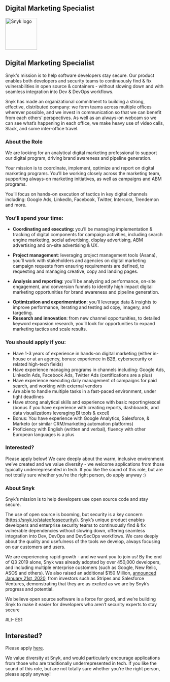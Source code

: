 Digital Marketing Specialist
---

<img src="https://res.cloudinary.com/snyk/image/upload/v1537345894/press-kit/brand/logo-black.png" width="100" alt="Snyk logo" />

<h2><strong>Digital Marketing Specialist</strong></h2>
<p><span style="font-weight: 400;">Snyk's mission is to help software developers stay secure. Our product enables both developers and security teams to continuously find &amp; fix vulnerabilities in open source &amp; containers - without slowing down and with seamless integration into Dev &amp; DevOps workflows.</span></p>
<p><span style="font-weight: 400;">Snyk has made an organizational commitment to building a strong, effective, distributed company: we form teams across multiple offices wherever possible, and we invest in communication so that we can benefit from each others’ perspectives. As well as an always-on webcam so we can see what’s happening in each office, we make heavy use of video calls, Slack, and some inter-office travel.</span></p>
<h3><strong>About the Role</strong></h3>
<p><span style="font-weight: 400;">We are looking for an analytical digital marketing professional to support our digital program, driving brand awareness and pipeline generation.</span></p>
<p><span style="font-weight: 400;">Your mission is to coordinate, implement, optimize and report on digital marketing programs. You’ll be working closely across the marketing team, supporting always-on marketing initiatives, as well as campaigns and ABM programs.&nbsp;</span></p>
<p><span style="font-weight: 400;">You’ll focus on hands-on execution of tactics in key digital channels including: Google Ads, LinkedIn, Facebook, Twitter, Intercom, Trendemon and more.&nbsp;</span></p>
<h3><strong>You’ll spend your time:</strong></h3>
<ul>
<li><strong>Coordinating and executing: </strong><span style="font-weight: 400;">you’ll be managing implementation &amp; tracking of digital components for campaign activities, including search engine marketing, social advertising, display advertising, ABM advertising and on-site advertising &amp; UX.&nbsp;</span></li>
</ul>
<ul>
<li><strong>Project management</strong><span style="font-weight: 400;">: leveraging project management tools (Asana), you’ll work with stakeholders and agencies on digital marketing campaign requests from ensuring requirements are defined, to requesting and managing creative, copy and landing pages.</span></li>
</ul>
<ul>
<li><strong>Analysis and reporting</strong><span style="font-weight: 400;">: you’ll be analyzing ad performance, on-site engagement, and conversion funnels to identify high impact digital marketing opportunities for brand awareness and pipeline generation.</span></li>
</ul>
<ul>
<li><strong>Optimization and experimentation</strong><span style="font-weight: 400;">: you’ll leverage data &amp; insights to improve performance, iterating and testing ad copy, imagery, and targeting.&nbsp;</span></li>
<li><strong>Research and innovation</strong><span style="font-weight: 400;">: from new channel opportunities, to detailed keyword expansion research, you’ll look for opportunities to expand marketing tactics and scale results.&nbsp;</span></li>
</ul>
<h3><strong>You should apply if you:</strong></h3>
<ul>
<li style="font-weight: 400;"><span style="font-weight: 400;">Have 1-3 years of experience in hands-on digital marketing (either in-house or at an agency, bonus: experience in B2B, cybersecurity or related high-tech fields)</span></li>
<li style="font-weight: 400;"><span style="font-weight: 400;">Have experience managing programs in channels including: Google Ads, LinkedIn Ads, Facebook Ads, Twitter Ads (certifications are a plus)</span></li>
<li style="font-weight: 400;"><span style="font-weight: 400;">Have experience executing daily management of campaigns for paid search, and working with external vendors</span></li>
<li style="font-weight: 400;"><span style="font-weight: 400;">Are able to handle multiple tasks in a fast-paced environment, under tight deadlines</span></li>
<li style="font-weight: 400;"><span style="font-weight: 400;">Have strong analytical skills and experience with basic reporting/excel (bonus if you have experience with creating reports, dashboards, and data visualizations leveraging BI tools &amp; excel)</span></li>
<li style="font-weight: 400;"><span style="font-weight: 400;">Bonus: You have experience with Google Analytics, Salesforce, &amp; Marketo (or similar CRM/marketing automation platforms)</span></li>
<li style="font-weight: 400;"><span style="font-weight: 400;">Proficiency with English (written and verbal), fluency with other European languages is a plus</span></li>
</ul>
<h3><strong>Interested?</strong></h3>
<p><span style="font-weight: 400;">Please apply below! We care deeply about the warm, inclusive environment we’ve created and we value diversity - we welcome applications from those typically underrepresented in tech. If you like the sound of this role, but are not totally sure whether you’re the right person, do apply anyway :)</span></p>
<h3><strong>About Snyk</strong></h3>
<p><span style="font-weight: 400;">Snyk’s mission is to help developers use open source code and stay secure.&nbsp;</span></p>
<p><span style="font-weight: 400;">The use of open source is booming, but security is a key concern (</span><a href="https://snyk.io/stateofossecurity/"><span style="font-weight: 400;">https://snyk.io/stateofossecurity/</span></a><span style="font-weight: 400;">). Snyk’s unique product enables developers and enterprise security teams to continuously find &amp; fix vulnerable dependencies without slowing down, offering seamless integration into Dev, DevOps and DevSecOps workflows. </span><span style="font-weight: 400;">We care deeply about the quality and usefulness of the tools we develop, always focusing on our customers and users.&nbsp;</span></p>
<p><span style="font-weight: 400;">We are experiencing rapid growth - and we want you to join us! By the end of Q3 2019 alone, Snyk was already adopted by over 450,000 developers, and including multiple enterprise customers (such as Google, New Relic, ASOS and others). </span><span style="font-weight: 400;">We also raised an additional $150 Million, </span><a href="https://en.globes.co.il/en/article-open-source-security-platform-snyk-raises-70m-1001300189"><span style="font-weight: 400;">a</span></a><a href="https://snyk.io/blog/snyk-closes-150m/"><span style="font-weight: 400;">nnounced </span></a><span style="font-weight: 400;"><a href="https://snyk.io/blog/snyk-closes-150m/">January 21st, 2020</a>, from investors such as Stripes and Salesforce Ventures, demonstrating that they are as excited as we are by Snyk’s progress and potential</span><span style="font-weight: 400;">.</span></p>
<p><span style="font-weight: 400;">We believe open source software is a force for good, and we’re building Snyk to make it easier for developers who aren’t security experts to stay secure</span></p>
<p>#LI- ES1</p>

Interested?
---

Please apply [here](https://boards.greenhouse.io/snyk/jobs/4993506002#app).

We value diversity at Snyk, and would particularly encourage applications from those who are traditionally underrepresented in tech.
If you like the sound of this role, but are not totally sure whether you’re the right person, please apply anyway!
